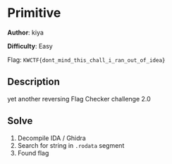 # Primitive

**Author**: kiya

**Difficulty**: Easy

Flag: `KWCTF{dont_mind_this_chall_i_ran_out_of_idea}`

## Description
yet another reversing Flag Checker challenge 2.0

## Solve

1. Decompile IDA / Ghidra
2. Search for string in `.rodata` segment
3. Found flag
